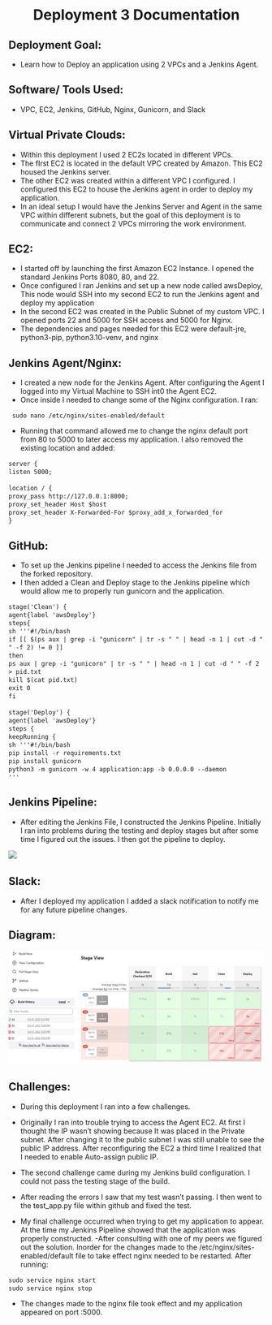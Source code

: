 <h1 align=center>Deployment 3 Documentation</h1>

## Deployment Goal:
- Learn how to Deploy an application using 2 VPCs and a Jenkins Agent.

## Software/ Tools Used:
- VPC, EC2, Jenkins, GitHub, Nginx, Gunicorn, and Slack

## Virtual Private Clouds:
- Within this deployment I used 2 EC2s located in different VPCs.
- The fIrst EC2 is located in the default VPC created by Amazon. This EC2 housed the Jenkins server.
- The other EC2 was created within a different VPC I configured. I configured this EC2 to house the Jenkins agent in order to deploy my application.
- In an ideal setup I would have the Jenkins Server and Agent in the same VPC within different subnets, but the goal of this deployment is to communicate and connect 2 VPCs mirroring the work environment.

## EC2:

- I started off by launching the first Amazon EC2 Instance. I opened the standard Jenkins Ports 8080, 80, and 22.
- Once configured I ran Jenkins and set up a new node called awsDeploy, This node would SSH into my second EC2 to run the Jenkins agent and deploy my application
- In the second EC2 was created in the Public Subnet of my custom VPC. I opened ports 22 and 5000 for SSH access and 5000 for Nginx.
- The dependencies and pages needed for this EC2 were default-jre, python3-pip, python3.10-venv, and nginx

  

## Jenkins Agent/Nginx:
- I created a new node for the Jenkins Agent. After configuring the Agent I logged into my Virtual Machine to SSH int0 the Agent EC2.
- Once inside I needed to change some of the Nginx configuration. I ran:
```
 sudo nano /etc/nginx/sites-enabled/default
```
- Running that command allowed me to change the nginx default port from 80 to 5000 to later access my application. I also removed the existing location and added:

```
server {  
listen 5000;

location / {
proxy_pass http://127.0.0.1:8000;
proxy_set_header Host $host
proxy_set_header X-Forwarded-For $proxy_add_x_forwarded_for
}
```

## GitHub:

- To set up the Jenkins pipeline I needed to access the Jenkins file from the forked repository.
- I then added a Clean and Deploy stage to the Jenkins pipeline which would allow me to properly run gunicorn and the application.
```
stage('Clean') {
agent{label 'awsDeploy'}
steps{
sh '''#!/bin/bash
if [[ $(ps aux | grep -i "gunicorn" | tr -s " " | head -n 1 | cut -d " " -f 2) != 0 ]]
then
ps aux | grep -i "gunicorn" | tr -s " " | head -n 1 | cut -d " " -f 2 > pid.txt
kill $(cat pid.txt)
exit 0
fi

stage('Deploy') {
agent{label 'awsDeploy'}
steps {
keepRunning {
sh '''#!/bin/bash
pip install -r requirements.txt
pip install gunicorn
python3 -m gunicorn -w 4 application:app -b 0.0.0.0 --daemon
'''
```


## Jenkins Pipeline:

- After editing the Jenkins File, I constructed the Jenkins Pipeline. Initially I ran into problems during the testing and deploy stages but after some time I figured out the issues. I then got the pipeline to deploy.

![](https://lh5.googleusercontent.com/MG6IahVMTLhfrdB5t7qQKWY2XSq5FPsQCgZzE1nrhSf8OkzyKReatugaT8_bC4tzAHoUICTYZuEcJjAseEuhcYfbRBENR_7LjLwLtBc5nEHoZmXxaJN6TxX_dG8fa65qDDsovQrLcuQQxICRg6uCn3zEVff0IVgCKxz3M6RSk8TRnqPMGToeNOiYCQ)

  

## Slack:
- After I deployed my application I added a slack notification to notify me for any future pipeline changes.



## Diagram:

![image](https://github.com/nasiryork/kuralabs_deployment_3/blob/main/static/3cdd1d09a6f1950fad92d71897535556.png)

## Challenges:

- During this deployment I ran into a few challenges.

- Originally I ran into trouble trying to access the Agent EC2. At first I thought the IP wasn’t showing because It was placed in the Private subnet. After changing it to the public subnet I was still unable to see the public IP address. After reconfiguring the EC2 a third time I realized that I needed to enable Auto-assign public IP.

- The second challenge came during my Jenkins build configuration. I could not pass the testing stage of the build.

- After reading the errors I saw that my test wasn’t passing. I then went to the test_app.py file within github and fixed the test.

- My final challenge occurred when trying to get my application to appear. At the time my Jenkins Pipeline showed that the application was properly constructed. -After consulting with one of my peers we figured out the solution. Inorder for the changes made to the /etc/nginx/sites-enabled/default file to take effect nginx needed to be restarted. After running:
```
sudo service nginx start
sudo service nginx stop
```
- The changes made to the nginx file took effect and my application appeared on port :5000.
